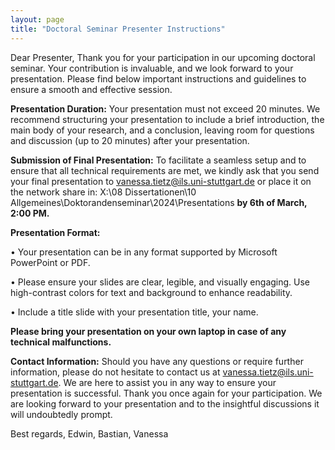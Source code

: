 ```yaml
---
layout: page
title: "Doctoral Seminar Presenter Instructions"
---
```

Dear Presenter,
Thank you for your participation in our upcoming doctoral seminar. Your contribution is invaluable, and we look forward to your presentation. Please find below important instructions and guidelines to ensure a smooth and effective session.

**Presentation Duration:**
Your presentation must not exceed 20 minutes. We recommend structuring your presentation to include a brief introduction, the main body of your research, and a conclusion, leaving room for questions and discussion (up to 20 minutes) after your presentation.

**Submission of Final Presentation:**
To facilitate a seamless setup and to ensure that all technical requirements are met, we kindly ask that you send your final presentation to vanessa.tietz@ils.uni-stuttgart.de or place it on the network share in:
X:\08 Dissertationen\10 Allgemeines\Doktorandenseminar\2024\Presentations **by 6th of March, 2:00 PM.**

**Presentation Format:**

•	Your presentation can be in any format supported by Microsoft PowerPoint or PDF.

•	Please ensure your slides are clear, legible, and visually engaging. Use high-contrast colors for text and background to enhance readability.

•	Include a title slide with your presentation title, your name.

**Please bring your presentation on your own laptop in case of any technical malfunctions.**

**Contact Information:**
Should you have any questions or require further information, please do not hesitate to contact us at vanessa.tietz@ils.uni-stuttgart.de. We are here to assist you in any way to ensure your presentation is successful.
Thank you once again for your participation. We are looking forward to your presentation and to the insightful discussions it will undoubtedly prompt.

Best regards,
Edwin, Bastian, Vanessa

